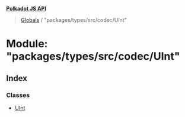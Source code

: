 **[Polkadot JS API](../README.md)**

> [Globals](../globals.md) / "packages/types/src/codec/UInt"

# Module: "packages/types/src/codec/UInt"

## Index

### Classes

* [UInt](../classes/_packages_types_src_codec_uint_.uint.md)
